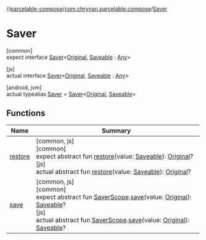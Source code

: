 //[parcelable-compose](../../../index.md)/[com.chrynan.parcelable.compose](../index.md)/[Saver](index.md)

# Saver

[common]\
expect interface [Saver](index.md)&lt;[Original](index.md), [Saveable](index.md) : [Any](https://kotlinlang.org/api/latest/jvm/stdlib/kotlin/-any/index.html)&gt;

[js]\
actual interface [Saver](index.md)&lt;[Original](index.md), [Saveable](index.md) : [Any](https://kotlinlang.org/api/latest/jvm/stdlib/kotlin/-any/index.html)&gt;

[android, jvm]\
actual typealias [Saver](index.md) = [Saver](https://developer.android.com/reference/kotlin/androidx/compose/runtime/saveable/Saver.html)&lt;[Original](index.md), [Saveable](index.md)&gt;

## Functions

| Name | Summary |
|---|---|
| [restore](restore.md) | [common, js]<br>[common]<br>expect abstract fun [restore](restore.md)(value: [Saveable](index.md)): [Original](index.md)?<br>[js]<br>actual abstract fun [restore](restore.md)(value: [Saveable](index.md)): [Original](index.md)? |
| [save](save.md) | [common, js]<br>[common]<br>expect abstract fun [SaverScope](../-saver-scope/index.md).[save](save.md)(value: [Original](index.md)): [Saveable](index.md)?<br>[js]<br>actual abstract fun [SaverScope](../-saver-scope/index.md).[save](save.md)(value: [Original](index.md)): [Saveable](index.md)? |
